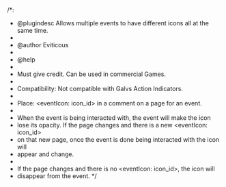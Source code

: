 /*:
 * @plugindesc Allows multiple events to have different icons all at the same time.
 *
 * @author Eviticous
 *
 * @help
 *
 * Must give credit. Can be used in commercial Games.
 *
 * Compatibility: Not compatible with Galvs Action Indicators.
 *
 * Place: <eventIcon: icon_id> in a comment on a page for an event.
 *
 * When the event is being interacted with, the event will make the icon
 * lose its opacity. If the page changes and there is a new <eventIcon: icon_id>
 * on that new page, once the event is done being interacted with the icon will
 * appear and change.
 *
 * If the page changes and there is no <eventIcon: icon_id>, the icon will
 * disappear from the event.
 */
